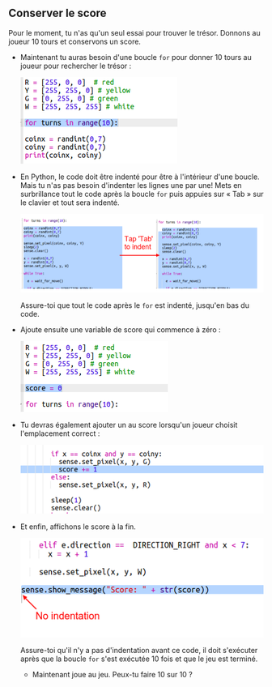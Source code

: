 ## Conserver le score

Pour le moment, tu n'as qu'un seul essai pour trouver le trésor. Donnons au joueur 10 tours et conservons un score.

+ Maintenant tu auras besoin d'une boucle `for` pour donner 10 tours au joueur pour rechercher le trésor :
    
    ![capture d'écran](images/treasure-turns.png)

+ En Python, le code doit être indenté pour être à l'intérieur d'une boucle. Mais tu n'as pas besoin d'indenter les lignes une par une! Mets en surbrillance tout le code après la boucle ` for ` puis appuies sur « Tab » sur le clavier et tout sera indenté.
    
    ![capture d'écran](images/treasure-indent.png)
    
    Assure-toi que tout le code après le `for` est indenté, jusqu'en bas du code.

+ Ajoute ensuite une variable de score qui commence à zéro :
    
    ![capture d'écran](images/treasure-score-variable.png)

+ Tu devras également ajouter un au score lorsqu'un joueur choisit l'emplacement correct :
    
    ![capture d'écran](images/treasure-score.png)

+ Et enfin, affichons le score à la fin.
    
    ![capture d'écran](images/treasure-show-score.png)
    
    Assure-toi qu'il n'y a pas d'indentation avant ce code, il doit s'exécuter après que la boucle `for` s'est exécutée 10 fois et que le jeu est terminé.
    
    + Maintenant joue au jeu. Peux-tu faire 10 sur 10 ?